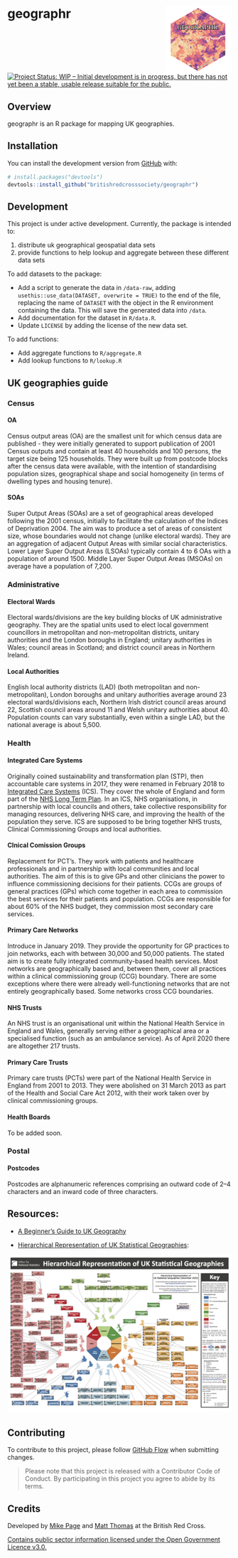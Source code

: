 
<!-- README.md is generated from README.Rmd. Please edit that file -->

# geographr <img src='man/figures/logo.png' align="right" height="150" /></a>

<!-- badges: start -->

[![Project Status: WIP – Initial development is in progress, but there
has not yet been a stable, usable release suitable for the
public.](https://www.repostatus.org/badges/latest/wip.svg)](https://www.repostatus.org/#wip)
<!-- badges: end -->

## Overview

geographr is an R package for mapping UK geographies.

## Installation

You can install the development version from
[GitHub](https://github.com/) with:

``` r
# install.packages("devtools")
devtools::install_github("britishredcrosssociety/geographr")
```

## Development

This project is under active development. Currently, the package is
intended to:

1.  distribute uk geographical geospatial data sets  
2.  provide functions to help lookup and aggregate between these
    different data sets

To add datasets to the package:

-   Add a script to generate the data in `/data-raw`, adding
    `usethis::use_data(DATASET, overwrite = TRUE)` to the end of the
    file, replacing the name of `DATASET` with the object in the R
    environment containing the data. This will save the generated data
    into `/data`.
-   Add documentation for the dataset in `R/data.R`.
-   Update `LICENSE` by adding the license of the new data set.

To add functions:

-   Add aggregate functions to `R/aggregate.R`
-   Add lookup functions to `R/lookup.R`

## UK geographies guide

### Census

#### OA

Census output areas (OA) are the smallest unit for which census data are
published - they were initially generated to support publication of 2001
Census outputs and contain at least 40 households and 100 persons, the
target size being 125 households. They were built up from postcode
blocks after the census data were available, with the intention of
standardising population sizes, geographical shape and social
homogeneity (in terms of dwelling types and housing tenure).

#### SOAs

Super Output Areas (SOAs) are a set of geographical areas developed
following the 2001 census, initially to facilitate the calculation of
the Indices of Deprivation 2004. The aim was to produce a set of areas
of consistent size, whose boundaries would not change (unlike electoral
wards). They are an aggregation of adjacent Output Areas with similar
social characteristics. Lower Layer Super Output Areas (LSOAs) typically
contain 4 to 6 OAs with a population of around 1500. Middle Layer Super
Output Areas (MSOAs) on average have a population of 7,200.

### Administrative

#### Electoral Wards

Electoral wards/divisions are the key building blocks of UK
administrative geography. They are the spatial units used to elect local
government councillors in metropolitan and non-metropolitan districts,
unitary authorities and the London boroughs in England; unitary
authorities in Wales; council areas in Scotland; and district council
areas in Northern Ireland.

#### Local Authorities

English local authority districts (LAD) (both metropolitan and
non-metropolitan), London boroughs and unitary authorities average
around 23 electoral wards/divisions each, Northern Irish district
council areas around 22, Scottish council areas around 11 and Welsh
unitary authorities about 40. Population counts can vary substantially,
even within a single LAD, but the national average is about 5,500.

### Health

#### Integrated Care Systems

Originally coined sustainability and transformation plan (STP), then
accountable care systems in 2017, they were renamed in February 2018 to
[Integrated Care
Systems](https://www.england.nhs.uk/integratedcare/integrated-care-systems/)
(ICS). They cover the whole of England and form part of the [NHS Long
Term Plan](https://en.wikipedia.org/wiki/NHS_Long_Term_Plan). In an ICS,
NHS organisations, in partnership with local councils and others, take
collective responsibility for managing resources, delivering NHS care,
and improving the health of the population they serve. ICS are supposed
to be bring together NHS trusts, Clinical Commissioning Groups and local
authorities.

#### Clnical Comission Groups

Replacement for PCT’s. They work with patients and healthcare
professionals and in partnership with local communities and local
authorities. The aim of this is to give GPs and other clinicians the
power to influence commissioning decisions for their patients. CCGs are
groups of general practices (GPs) which come together in each area to
commission the best services for their patients and population. CCGs are
responsible for about 60% of the NHS budget, they commission most
secondary care services.

#### Primary Care Networks

Introduce in January 2019. They provide the opportunity for GP practices
to join networks, each with between 30,000 and 50,000 patients. The
stated aim is to create fully integrated community-based health
services. Most networks are geographically based and, between them,
cover all practices within a clinical commissioning group (CCG)
boundary. There are some exceptions where there were already
well-functioning networks that are not entirely geographically based.
Some networks cross CCG boundaries.

#### NHS Trusts

An NHS trust is an organisational unit within the National Health
Service in England and Wales, generally serving either a geographical
area or a specialised function (such as an ambulance service). As of
April 2020 there are altogether 217 trusts.

#### Primary Care Trusts

Primary care trusts (PCTs) were part of the National Health Service in
England from 2001 to 2013. They were abolished on 31 March 2013 as part
of the Health and Social Care Act 2012, with their work taken over by
clinical commissioning groups.

#### Health Boards

To be added soon.

### Postal

#### Postcodes

Postcodes are alphanumeric references comprising an outward code of 2–4
characters and an inward code of three characters.

## Resources:

-   [A Beginner’s Guide to UK
    Geography](https://ago-item-storage.s3.us-east-1.amazonaws.com/86ebfbad61c941bebbc7edbf2b985efe/A_Beginners_Guide_to_UK_Geography_%282020%29_v1.0.pdf?X-Amz-Security-Token=IQoJb3JpZ2luX2VjEMD%2F%2F%2F%2F%2F%2F%2F%2F%2F%2FwEaCXVzLWVhc3QtMSJIMEYCIQCU5ZVtwtyMPumyuIT8ndM4GbUjuQiKaYJsvHAZHajACAIhAPlnyVRtn%2FqNy2ET4GIuWrZ3ZjWMgSGqB8YLQudThCPPKr0DCLn%2F%2F%2F%2F%2F%2F%2F%2F%2F%2FwEQABoMNjA0NzU4MTAyNjY1IgxyYuy%2BpJ6JW4O%2BbHYqkQNz5gPk%2BPXX80jwL%2Fkyh2hrmJOXD1IqyKRYeyA%2F79l27dHmkzHu0gkg2XTjNicFD%2BHRWVUQPTPo2EaB9nXhE1SENBdSsyp4x6r2kMdiKaQF%2B8FmBv96%2Ff8tsXY8QaK8NP9Wof%2BcT6erQNapfrZJHQ8W%2FFR0WuzSQdv%2F2d47%2FDxRAKcBgkuEZG2M2MTBtJTn4bzjwoSSvtu0Poz1Hj6Xk2DAIfa6N0Ps0u9HDg3kETK65PuAGexaYbEC3D8Ik5OBmaVukx%2F%2FTiqI6PeJdGCcHVKUSulIj%2FimYGzIOSUUcAYHOdfUDVmOlGrVZHRud5L9h6uF%2F%2BGLAecgbpZSUySX14dipo%2BMatSOmZvLsAbJ%2BhM6EoolCNOZ3%2FmNEvKUlPIf8qkAv5P3BP5sqXQEr9xR2cr7y3NIIWEiIx4kwX1W4sZ%2Fxs2L6%2FLQ8tBseAEWnktX3MPc8Z7X8ZzrjsYlU2EmAJEmh8jSSF0Na4OUn0aTmd5QUJ2Ya9PpOcxsgoRpbzHHlW4%2By8gMg86s23SMwslIOqoC4zDxupOBBjrqAY8sSK2O%2BVrxxhqNVObciZe0WwhJr0u0xEwv4AqQCEQqCkO0D5kypg8D3CNj8If32Ccdw83a%2F56q62eInTyS%2BZwEeJAV9MPWba6nO5aRwIPiPwRv%2BiJXDTPKfTAq4Z7rTI84Uy%2BlTYJE1PgXXxzJteub%2FEd35fieg2W3kfEcirj2h6XK7bDO4YeNMiE0mGZ29Rz2lK9iEgL8A%2B%2BU3XJqbjuZyekCxX7Xw%2F0AkGz%2BBk0Dmm8%2Fy%2BE%2BfKvnqypZnAz7OGOdgZDbzlng%2FNjL%2B8IGPzwEkQw12ecp%2BDwupeL3158m9ZE%2BYe988lXNgw%3D%3D&X-Amz-Algorithm=AWS4-HMAC-SHA256&X-Amz-Date=20210211T085812Z&X-Amz-SignedHeaders=host&X-Amz-Expires=300&X-Amz-Credential=ASIAYZTTEKKEZ3A7QCDT%2F20210211%2Fus-east-1%2Fs3%2Faws4_request&X-Amz-Signature=80c57a3d74aa56e661d3ae0203f4070357472533b8de9e363c6a2a0118787118)

-   [Hierarchical Representation of UK Statistical
    Geographies](https://ago-item-storage.s3.us-east-1.amazonaws.com/c2eb89ab698144bf825873c1ae161c06/hierarchy_poster_v2.9_DEC_2020_A3.pdf?X-Amz-Security-Token=IQoJb3JpZ2luX2VjEMD%2F%2F%2F%2F%2F%2F%2F%2F%2F%2FwEaCXVzLWVhc3QtMSJHMEUCICz%2BKxgTkuULlHFW8jalEie29hEBeWZvuuH9BLbYJVHIAiEA3t4TxADchJ7n4Tgfqjo2gjJQjnJZvLnIUhlzga4RROsqvQMIuf%2F%2F%2F%2F%2F%2F%2F%2F%2F%2FARAAGgw2MDQ3NTgxMDI2NjUiDB9r0g%2B0ktTyhnJR8CqRAyqHbBp2NUHy3c%2FtnFJi%2BJj%2F0v%2BAkbH9f0UWZLlFP%2Bif8Iy6XidLAtbiU55a%2FmaA4Luk1YQQmK9dmJULfaHrWOpfkNgYcK%2Bw%2BP6OhpoDag7CHC3YnI9UqypGt2Lz63StO%2BYEJoA4GlwjjamJ%2F7k6xbl6AjUZA%2FJLRbTdEvsYfd4qxECUo8meIdlbRXFpki4fxNoM6c%2Fx0xEigF9BNU8T%2B6sA7o3iss1G6zFJQU%2BeeyqBq6HC7lABezNYeIqDXrHIAhLpazGLEzBLiC21%2BF42mo%2BRWh50K5g19OT5Z70bFlfAvScT%2FI1ltad6xSISoRJx2zWotLAfOFjGZVV6o1P2tGyxsMhS3RcTMJspAst%2BKaJ5IdIy4f8k4%2FT%2BItgrRIk6gsoVzHtS2dDSQaTfKuXVOrQRetoJhnn5rWhAxH8h87TurVyN0M4ZlhR%2B4AmTJdJX1QmKaIYCUHQczoKBabry022NfPHmvTQjozeB2uktap%2BHwT%2Be24udhjbN1iwbLIiKFTnQv100uHXUEIPtR1PU55nqMNW8k4EGOusBZ5yeq9JMiwsASxRAfB3jrqt%2BjaoHF1vqpb%2BryBJN%2BthDrVjvOuewsMUiY40snx6UF6aWsfMqYRlRGeW67L1HPMrTnJyx69oO20wjVahkdlXAyOIp45BjyhuLyPXNyGpKAPNIvehVneHnxlMkGiUFInKs2VqIpbQPSkz9iSazXcJ5jVMHGHjVHjlWFH2tXjiMNAYPd%2BX6ImvgiqYZXdhQZPWhozej6yoztSHqa%2BhvrPYdE8P3ZKsAIYS38V0QXHX5AhuU44QShlgbRaevNemnybFyiABQag6YPVAUEgrgxyIUTBp5wmMTgHQFLg%3D%3D&X-Amz-Algorithm=AWS4-HMAC-SHA256&X-Amz-Date=20210211T085745Z&X-Amz-SignedHeaders=host&X-Amz-Expires=300&X-Amz-Credential=ASIAYZTTEKKE3GXMR4PV%2F20210211%2Fus-east-1%2Fs3%2Faws4_request&X-Amz-Signature=83051860fb2e0bf3f673b41b476eb50287c688ea001503abc7f3f237b4138714):

<img src='man/figures/hierarchy-poster.png' align="centre"/>

## Contributing

To contribute to this project, please follow [GitHub
Flow](https://guides.github.com/introduction/flow/) when submitting
changes.

> Please note that this project is released with a Contributor Code of
> Conduct. By participating in this project you agree to abide by its
> terms.

## Credits

Developed by [Mike Page](https://github.com/MikeJohnPage) and [Matt
Thomas](https://twitter.com/matthewgthomas) at the British Red Cross.

[Contains public sector information licensed under the Open Government
Licence
v3.0.](http://www.nationalarchives.gov.uk/doc/open-government-licence/version/3/)
